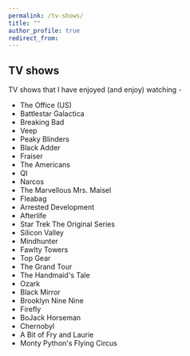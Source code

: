 ```yaml
---
permalink: /tv-shows/
title: ""
author_profile: true
redirect_from:
---
```

## TV shows
TV shows that I have enjoyed (and enjoy) watching -

- The Office (US)
- Battlestar Galactica
- Breaking Bad
- Veep
- Peaky Blinders
- Black Adder
- Fraiser
- The Americans
- QI
- Narcos
- The Marvellous Mrs. Maisel
- Fleabag
- Arrested Development
- Afterlife
- Star Trek The Original Series
- Silicon Valley
- Mindhunter
- Fawlty Towers
- Top Gear
- The Grand Tour
- The Handmaid's Tale
- Ozark
- Black Mirror
- Brooklyn Nine Nine
- Firefly
- BoJack Horseman
- Chernobyl
- A Bit of Fry and Laurie
- Monty Python's Flying Circus

